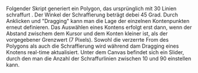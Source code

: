 Folgender Skript generiert ein Polygon, das ursprünglich mit 30 Linien schraffurt . Der Winkel der Schraffierung beträgt debei 45 Grad. Durch Anklicken und "Dragging" kann man die Lage der einzelnen Kontenpunkten erneut definieren. Das Auswählen eines Kontens erfolgt erst dann, wenn der Abstand zwischem dem Kursor und dem Konten kleiner ist, als der vorgegebener Grenzwert (7 Pixels). Sowohl die verzerrte From des Polygons als auch die Schraffierung wird während dam Dragging eines Knotens real-time aktualisiert. Unter dem Canvas befindet sich ein Slider, durch den man die Anzahl der Schraffurlinien zwischen 10 und 90 einstellen kann.
